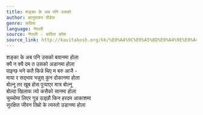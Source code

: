 ```yaml
---
title: शङ्का के अब पनि उसको
author: ज्ञानुवाकर पौडेल
genre: कविता
language: नेपाली
source: नेपाली - कविता कोश
source_link: http://kavitakosh.org/kk/%E0%A4%9C%E0%A5%8D%E0%A4%9E%E0%A4%BE%E0%A4%A8%E0%A5%81%E0%A4%B5%E0%A4%BE%E0%A4%95%E0%A4%B0_%E0%A4%AA%E0%A5%8C%E0%A4%A1%E0%A5%87%E0%A4%B2
---
```


शङ्का के अब पनि उसको बयानमा होला  
क्यै न क्यै दम त उसको अडानमा होला  
पाइन्छ भने कतै किन्ने थिए म बरु आजै -  
माया र सद्भाव भन्नुस् कुन दोकानमा होला  
बोल्नू तर खूब होस पुर्‍याएर मात्र बोल्नू  
बोल्दा खिलाफ त्यो कसैको सानमा होला  
चुच्चोमा लिएर गुड उड्छौ किन हरदम आकाशमा  
सुरक्षित जीवन तिम्रो के त्यस्तो उडानमा होला
